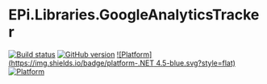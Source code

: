 # EPi.Libraries.GoogleAnalyticsTracker
[![Build status](https://ci.appveyor.com/api/projects/status/q4sass5r0bfjh23j/branch/master?svg=true)](https://ci.appveyor.com/project/jstemerdink/epi-libraries-googleanalyticstracker/branch/master)
[![GitHub version](https://badge.fury.io/gh/jstemerdink%2FEPi.Libraries.GoogleAnalyticsTracker.svg)](http://badge.fury.io/gh/jstemerdink%2FEPi.Libraries.GoogleAnalyticsTracker)
[![Platform](https://img.shields.io/badge/platform-.NET 4.5-blue.svg?style=flat)](https://msdn.microsoft.com/en-us/library/w0x726c2%28v=vs.110%29.aspx)
[![Platform](https://img.shields.io/badge/EPiServer-%208.0.0-orange.svg?style=flat)](http://world.episerver.com/cms/)
